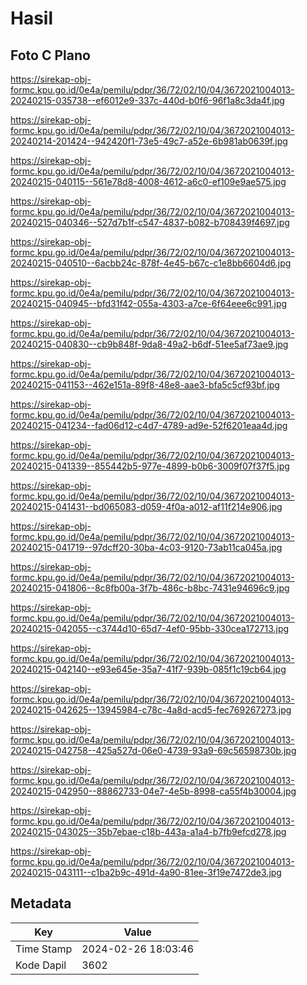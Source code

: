 # Hasil

## Foto C Plano

https://sirekap-obj-formc.kpu.go.id/0e4a/pemilu/pdpr/36/72/02/10/04/3672021004013-20240215-035738--ef6012e9-337c-440d-b0f6-96f1a8c3da4f.jpg

https://sirekap-obj-formc.kpu.go.id/0e4a/pemilu/pdpr/36/72/02/10/04/3672021004013-20240214-201424--942420f1-73e5-49c7-a52e-6b981ab0639f.jpg

https://sirekap-obj-formc.kpu.go.id/0e4a/pemilu/pdpr/36/72/02/10/04/3672021004013-20240215-040115--561e78d8-4008-4612-a6c0-ef109e9ae575.jpg

https://sirekap-obj-formc.kpu.go.id/0e4a/pemilu/pdpr/36/72/02/10/04/3672021004013-20240215-040346--527d7b1f-c547-4837-b082-b708439f4697.jpg

https://sirekap-obj-formc.kpu.go.id/0e4a/pemilu/pdpr/36/72/02/10/04/3672021004013-20240215-040510--6acbb24c-878f-4e45-b67c-c1e8bb6604d6.jpg

https://sirekap-obj-formc.kpu.go.id/0e4a/pemilu/pdpr/36/72/02/10/04/3672021004013-20240215-040945--bfd31f42-055a-4303-a7ce-6f64eee6c991.jpg

https://sirekap-obj-formc.kpu.go.id/0e4a/pemilu/pdpr/36/72/02/10/04/3672021004013-20240215-040830--cb9b848f-9da8-49a2-b6df-51ee5af73ae9.jpg

https://sirekap-obj-formc.kpu.go.id/0e4a/pemilu/pdpr/36/72/02/10/04/3672021004013-20240215-041153--462e151a-89f8-48e8-aae3-bfa5c5cf93bf.jpg

https://sirekap-obj-formc.kpu.go.id/0e4a/pemilu/pdpr/36/72/02/10/04/3672021004013-20240215-041234--fad06d12-c4d7-4789-ad9e-52f6201eaa4d.jpg

https://sirekap-obj-formc.kpu.go.id/0e4a/pemilu/pdpr/36/72/02/10/04/3672021004013-20240215-041339--855442b5-977e-4899-b0b6-3009f07f37f5.jpg

https://sirekap-obj-formc.kpu.go.id/0e4a/pemilu/pdpr/36/72/02/10/04/3672021004013-20240215-041431--bd065083-d059-4f0a-a012-af11f214e906.jpg

https://sirekap-obj-formc.kpu.go.id/0e4a/pemilu/pdpr/36/72/02/10/04/3672021004013-20240215-041719--97dcff20-30ba-4c03-9120-73ab11ca045a.jpg

https://sirekap-obj-formc.kpu.go.id/0e4a/pemilu/pdpr/36/72/02/10/04/3672021004013-20240215-041806--8c8fb00a-3f7b-486c-b8bc-7431e94696c9.jpg

https://sirekap-obj-formc.kpu.go.id/0e4a/pemilu/pdpr/36/72/02/10/04/3672021004013-20240215-042055--c3744d10-65d7-4ef0-95bb-330cea172713.jpg

https://sirekap-obj-formc.kpu.go.id/0e4a/pemilu/pdpr/36/72/02/10/04/3672021004013-20240215-042140--e93e645e-35a7-41f7-939b-085f1c19cb64.jpg

https://sirekap-obj-formc.kpu.go.id/0e4a/pemilu/pdpr/36/72/02/10/04/3672021004013-20240215-042625--13945984-c78c-4a8d-acd5-fec769267273.jpg

https://sirekap-obj-formc.kpu.go.id/0e4a/pemilu/pdpr/36/72/02/10/04/3672021004013-20240215-042758--425a527d-06e0-4739-93a9-69c56598730b.jpg

https://sirekap-obj-formc.kpu.go.id/0e4a/pemilu/pdpr/36/72/02/10/04/3672021004013-20240215-042950--88862733-04e7-4e5b-8998-ca55f4b30004.jpg

https://sirekap-obj-formc.kpu.go.id/0e4a/pemilu/pdpr/36/72/02/10/04/3672021004013-20240215-043025--35b7ebae-c18b-443a-a1a4-b7fb9efcd278.jpg

https://sirekap-obj-formc.kpu.go.id/0e4a/pemilu/pdpr/36/72/02/10/04/3672021004013-20240215-043111--c1ba2b9c-491d-4a90-81ee-3f19e7472de3.jpg


## Metadata

| Key        | Value               |
| ---------- | ------------------- |
| Time Stamp | 2024-02-26 18:03:46 |
| Kode Dapil | 3602                |



